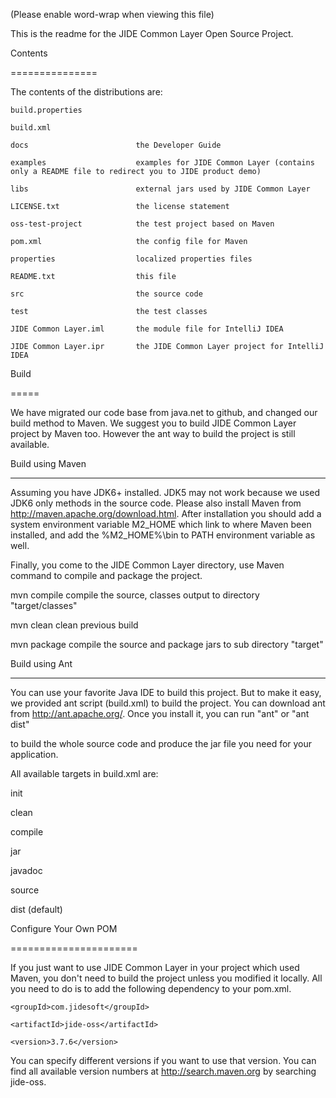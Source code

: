 (Please enable word-wrap when viewing this file)

This is the readme for the JIDE Common Layer Open Source Project.  

Contents
===============
The contents of the distributions are:

	build.properties
	build.xml
	docs                        the Developer Guide
	examples                    examples for JIDE Common Layer (contains only a README file to redirect you to JIDE product demo)
	libs                        external jars used by JIDE Common Layer
	LICENSE.txt                 the license statement
	oss-test-project            the test project based on Maven
	pom.xml                     the config file for Maven
	properties                  localized properties files
	README.txt                  this file
	src                         the source code
	test                        the test classes  
	JIDE Common Layer.iml       the module file for IntelliJ IDEA
	JIDE Common Layer.ipr       the JIDE Common Layer project for IntelliJ IDEA

Build
=====

We have migrated our code base from java.net to github, and changed our build method to Maven. We suggest you to build JIDE Common Layer project by Maven too. However the ant way to build the project is still available.

Build using Maven
---------------
Assuming you have JDK6+ installed. JDK5 may not work because we used JDK6 only methods in the source code. Please also install Maven from http://maven.apache.org/download.html. After installation you should add a system environment variable M2_HOME which link to where Maven been installed, and add the %M2_HOME%\bin to PATH environment variable as well.

Finally, you come to the JIDE Common Layer directory, use Maven command to compile and package the project. 
mvn compile    compile the source, classes output to directory "target/classes"
mvn clean      clean previous build
mvn package    compile the source and package jars to sub directory "target"

Build using Ant
---------------
You can use your favorite Java IDE to build this project. But to make it easy, we provided ant script (build.xml) to build the project. You can download ant from http://ant.apache.org/. Once you install it, you can run "ant" or "ant dist"

to build the whole source code and produce the jar file you need for your application. 

All available targets in build.xml are:

init
clean
compile
jar
javadoc
source
dist (default)

Configure Your Own POM
======================
If you just want to use JIDE Common Layer in your project which used Maven, you don't need to build the project unless you modified it locally. All you need to do is to add the following dependency to your pom.xml.

  <dependency> 
    <groupId>com.jidesoft</groupId> 
    <artifactId>jide-oss</artifactId> 
    <version>3.7.6</version>
  </dependency> 

You can specify different versions if you want to use that version. You can find all available version numbers at http://search.maven.org by searching jide-oss. 
